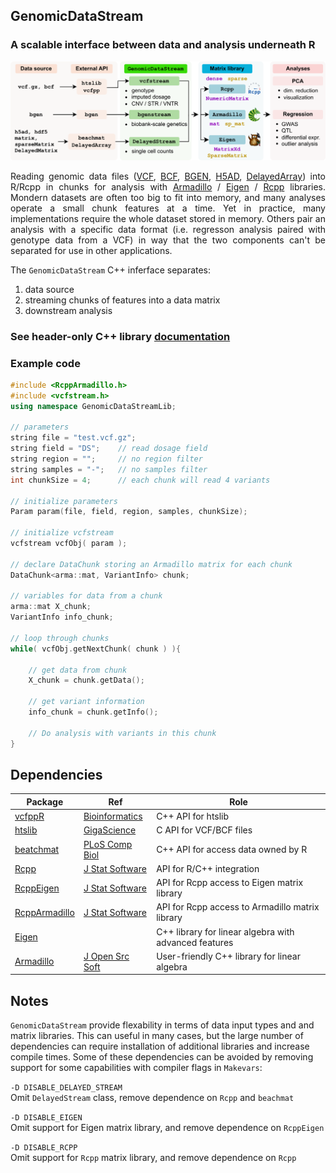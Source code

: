 


## GenomicDataStream 
### A scalable interface between data and analysis underneath R

![](man/figures/GenomicDataStream.png)

<div align="justify"> 
Reading genomic data files (<a href="https://www.ebi.ac.uk/training/online/courses/human-genetic-variation-introduction/variant-identification-and-analysis/understanding-vcf-format/">VCF</a>,
<a href="https://samtools.github.io/bcftools/howtos/index.html">BCF</a>,
<a href="https://www.chg.ox.ac.uk/~gav/bgen_format/index.html">BGEN</a>,
<a href="https://anndata.readthedocs.io/en/latest/index.html">H5AD</a>,
<a href="https://bioconductor.org/packages/DelayedArray">DelayedArray</a>) into R/Rcpp in chunks for analysis with <nobr><a href="https://doi.org/10.21105/joss.00026">Armadillo</a></nobr> / <a href="eigen.tuxfamily.org">Eigen</a> / <a href="https://www.rcpp.org">Rcpp</a> libraries.  Mondern datasets are often too big to fit into memory, and many analyses <nobr>operate</nobr> a small chunk features at a time.  Yet in practice, many implementations require the whole dataset stored in memory.  Others pair an analysis with a specific data format (i.e. regresson analysis paired with genotype data from a VCF) in way that the two components can't be separated for use in other applications.


The `GenomicDataStream` C++ inferface separates:
 
1. data source 
2. streaming chunks of features into a data matrix
3. downstream analysis  
</div> 

### See header-only C++ library [documentation](doxygen/html/index.html)
 

### Example code
```c++
#include <RcppArmadillo.h>
#include <vcfstream.h>
using namespace GenomicDataStreamLib;

// parameters 
string file = "test.vcf.gz";
string field = "DS";    // read dosage field
string region = "";     // no region filter
string samples = "-";   // no samples filter
int chunkSize = 4;      // each chunk will read 4 variants

// initialize parameters
Param param(file, field, region, samples, chunkSize);

// initialize vcfstream
vcfstream vcfObj( param );

// declare DataChunk storing an Armadillo matrix for each chunk
DataChunk<arma::mat, VariantInfo> chunk;

// variables for data from a chunk
arma::mat X_chunk;
VariantInfo info_chunk;

// loop through chunks
while( vcfObj.getNextChunk( chunk ) ){

    // get data from chunk
    X_chunk = chunk.getData();

    // get variant information
    info_chunk = chunk.getInfo();

    // Do analysis with variants in this chunk
}
```

 

## Dependencies

| Package | Ref | Role |
| - | --- | --------- |
[vcfppR](https://cran.r-project.org/package=vcfppR) | [Bioinformatics](https://doi.org/10.1093/bioinformatics/btae049)  | C++ API for htslib  |
[htslib](https://github.com/samtools/htslib) | [GigaScience](https://doi.org/10.1093/gigascience/giab007)  | C API for VCF/BCF files |
[beatchmat](https://bioconductor.org/packages/beachmat/) | [PLoS Comp Biol](https://doi.org/10.1371/journal.pcbi.1006135)  | C++ API for access data owned by R |
[Rcpp](https://cran.r-project.org/package=Rcpp)| [J Stat Software](https://doi.org/10.18637/jss.v040.i08) |  API for R/C++ integration
[RcppEigen](https://cran.r-project.org/package=RcppEigen) | [J Stat Software](https://doi.org/10.18637/jss.v052.i05) | API for Rcpp access to Eigen matrix library
[RcppArmadillo](https://cran.r-project.org/package=RcppArmadillo)| [J Stat Software](https://doi.org/10.18637/jss.v040.i08) | API for Rcpp access to Armadillo matrix library
[Eigen](eigen.tuxfamily.org) | |C++ library for linear algebra with advanced features
[Armadillo](https://arma.sourceforge.net) | [J Open Src Soft](https://doi.org/10.21105/joss.00026) | User-friendly C++ library for linear algebra


## Notes

`GenomicDataStream` provide flexability in terms of data input types and and matrix libraries.  This can useful in many cases, but the large number of dependencies can require installation of additional libraries and increase compile times.  Some of these dependencies can be avoided by removing support for some capabilities with compiler flags in `Makevars`:


 `-D DISABLE_DELAYED_STREAM`     
       Omit `DelayedStream` class, remove dependence on `Rcpp` and `beachmat`  
 
 `-D DISABLE_EIGEN`   
       Omit support for Eigen matrix library, and remove dependence on `RcppEigen`

 `-D DISABLE_RCPP`   
       Omit support for `Rcpp` matrix library, and remove dependence on `Rcpp`
   



